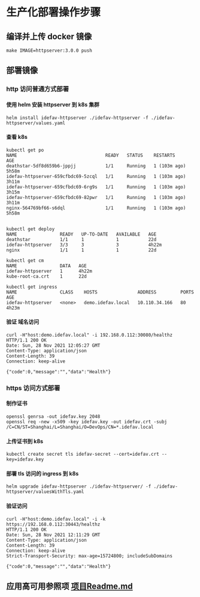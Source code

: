 # 生产化部署操作步骤

## 编译并上传 docker 镜像

```shell
make IMAGE=httpserver:3.0.0 push
```

## 部署镜像

###  http 访问普通方式部署
#### 使用 helm 安装 httpserver 到 k8s 集群

```shell
helm install idefav-httpserver ./idefav-httpserver -f ./idefav-httpserver/values.yaml
```

#### 查看 k8s

```shell
kubectl get po
NAME                                 READY   STATUS    RESTARTS       AGE
deathstar-5df8d659b6-jppjj           1/1     Running   1 (103m ago)   5h58m
idefav-httpserver-659cfbdc69-5zcql   1/1     Running   1 (103m ago)   3h11m
idefav-httpserver-659cfbdc69-6rg9s   1/1     Running   1 (103m ago)   3h15m
idefav-httpserver-659cfbdc69-82pwr   1/1     Running   1 (103m ago)   3h11m
nginx-564769bf66-s6dql               1/1     Running   1 (103m ago)   5h58m


kubectl get deploy
NAME                READY   UP-TO-DATE   AVAILABLE   AGE
deathstar           1/1     1            1           22d
idefav-httpserver   3/3     3            3           4h22m
nginx               1/1     1            1           22d

kubectl get cm
NAME                DATA   AGE
idefav-httpserver   1      4h22m
kube-root-ca.crt    1      22d

kubectl get ingress
NAME                CLASS    HOSTS               ADDRESS         PORTS   AGE
idefav-httpserver   <none>   demo.idefav.local   10.110.34.166   80      4h23m
```

#### 验证 域名访问

```shell
curl -H"host:demo.idefav.local" -i 192.168.0.112:30080/healthz
HTTP/1.1 200 OK
Date: Sun, 28 Nov 2021 12:05:27 GMT
Content-Type: application/json
Content-Length: 39
Connection: keep-alive

{"code":0,"message":"","data":"Health"}
```

### https 访问方式部署

#### 制作证书
```shell
openssl genrsa -out idefav.key 2048
openssl req -new -x509 -key idefav.key -out idefav.crt -subj /C=CN/ST=Shanghai/L=Shanghai/O=DevOps/CN=*.idefav.local
```
#### 上传证书到 k8s
```shell
kubectl create secret tls idefav-secret --cert=idefav.crt --key=idefav.key
```
#### 部署 tls 访问的 ingress 到 k8s
```shell
helm upgrade idefav-httpserver ./idefav-httpserver/ -f ./idefav-httpserver/valuesWithTls.yaml
```
#### 验证访问
```shell
curl -H"host:demo.idefav.local" -i -k https://192.168.0.112:30443/healthz
HTTP/1.1 200 OK
Date: Sun, 28 Nov 2021 12:11:29 GMT
Content-Type: application/json
Content-Length: 39
Connection: keep-alive
Strict-Transport-Security: max-age=15724800; includeSubDomains

{"code":0,"message":"","data":"Health"}
```

## 应用高可用参照项 [项目Readme.md](../readme.md)